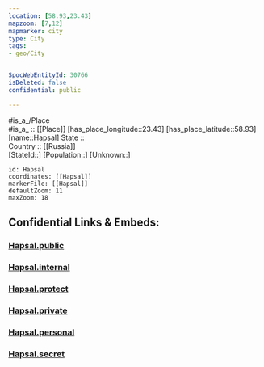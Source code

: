 ```yaml
---
location: [58.93,23.43] 
mapzoom: [7,12] 
mapmarker: city 
type: City
tags:
- geo/City


SpocWebEntityId: 30766
isDeleted: false
confidential: public

---
```

#is_a_/Place  
#is_a_ :: [[Place]] 
[has_place_longitude::23.43] 
[has_place_latitude::58.93] 
[name::Hapsal] 
State ::  
Country :: [[Russia]]  
[StateId::] 
[Population::] 
[Unknown::] 


```leaflet
id: Hapsal
coordinates: [[Hapsal]] 
markerFile: [[Hapsal]] 
defaultZoom: 11 
maxZoom: 18
```


## Confidential Links & Embeds: 

### [Hapsal.public](/_public/\Earth\Continent\Europe\Europe~North\Estonia\Counties~Estonia\Lääne\CityHapsal.public.md) 

### [Hapsal.internal](/_internal/\Earth\Continent\Europe\Europe~North\Estonia\Counties~Estonia\Lääne\CityHapsal.internal.md) 

### [Hapsal.protect](/_protect/\Earth\Continent\Europe\Europe~North\Estonia\Counties~Estonia\Lääne\CityHapsal.protect.md) 

### [Hapsal.private](/_private/\Earth\Continent\Europe\Europe~North\Estonia\Counties~Estonia\Lääne\CityHapsal.private.md) 

### [Hapsal.personal](/_personal/\Earth\Continent\Europe\Europe~North\Estonia\Counties~Estonia\Lääne\CityHapsal.personal.md) 

### [Hapsal.secret](/_secret/\Earth\Continent\Europe\Europe~North\Estonia\Counties~Estonia\Lääne\CityHapsal.secret.md)

